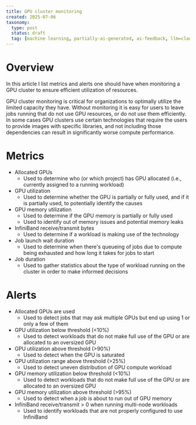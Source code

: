 ```yaml
---
title: GPU cluster monitoring
created: 2025-07-06
taxonomy:
  type: post
  status: draft
  tag: [machine learning, partially-ai-generated, ai-feedback, llm=claude-sonnet-4, llm=gpt-oss-120b]
---
```


# Overview

In this article I list metrics and alerts one should have when monitoring a GPU cluster to ensure efficient utilization of resources.

GPU cluster monitoring is critical for organizations to optimally utilize the limited capacity they have.
Without monitoring it is easy for users to leave jobs running that do not use GPU resources, or do not use them efficiently.
In some cases GPU clusters use certain technologies that require the users to provide images with specific libraries, and not including those dependencies can result in significantly worse compute performance.

# Metrics

* Allocated GPUs
  * Used to determine who (or which project) has GPU allocated (i.e., currently assigned to a running workload)
* GPU utilization
  * Used to determine whether the GPU is partially or fully used, and if it is partially used, to potentially identify the causes
* GPU memory utilization
  * Used to determine if the GPU memory is partially or fully used
  * Used to identify out of memory issues and potential memory leaks
* InfiniBand receive/transmit bytes
  * Used to determine if a workload is making use of the technology
* Job launch wait duration
  * Used to determine when there's queueing of jobs due to compute being exhausted and how long it takes for jobs to start
* Job duration
  * Used to gather statistics about the type of workload running on the cluster in order to make informed decisions

# Alerts

* Allocated GPUs are used
  * Used to detect jobs that may ask multiple GPUs but end up using 1 or only a few of them
* GPU utilization below threshold (<10%)
  * Used to detect workloads that do not make full use of the GPU or are allocated to an oversized GPU
* GPU utilization above threshold (>90%)
  * Used to detect when the GPU is saturated
* GPU utilization range above threshold (>25%)
  * Used to detect uneven distribution of GPU compute workload
* GPU memory utilization below threshold (<10%)
  * Used to detect workloads that do not make full use of the GPU or are allocated to an oversized GPU
* GPU memory utilization above threshold (>95%)
  * Used to detect when a job is about to run out of GPU memory
* InfiniBand receive/transmit > 0 when running multi-node workloads
  * Used to identify workloads that are not properly configured to use InfiniBand
